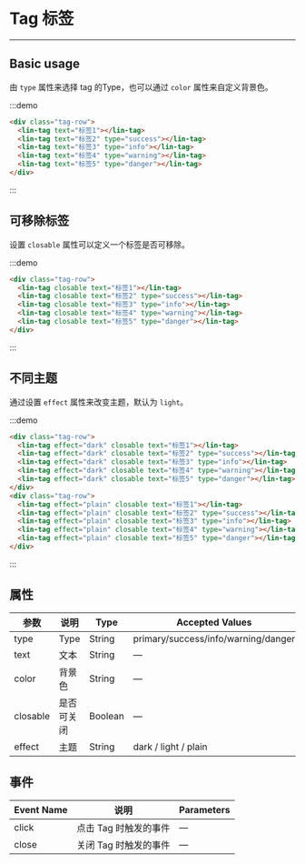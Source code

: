 <style lang="scss" scoped>
.demo-block {
  ::v-deep .lin-tag {
    margin-right: 10px;
  }
}
.tag-row {
  margin-bottom:10px;
  ::v-deep .lin-tag {
    margin-right: 10px;
  }
}
</style>

# Tag 标签

---

## Basic usage

由 `type` 属性来选择 tag 的Type，也可以通过 `color` 属性来自定义背景色。

<div class='demo-block'>
      <lin-tag text="标签1"></lin-tag>
      <lin-tag text="标签2" type="success"></lin-tag>
      <lin-tag text="标签3" type="info"></lin-tag>
      <lin-tag text="标签4" type="warning"></lin-tag>
      <lin-tag text="标签5" type="danger"></lin-tag>
</div>

:::demo

```html
<div class="tag-row">
  <lin-tag text="标签1"></lin-tag>
  <lin-tag text="标签2" type="success"></lin-tag>
  <lin-tag text="标签3" type="info"></lin-tag>
  <lin-tag text="标签4" type="warning"></lin-tag>
  <lin-tag text="标签5" type="danger"></lin-tag>
</div>
```

:::

## 可移除标签

设置 `closable` 属性可以定义一个标签是否可移除。

<div class='demo-block'>
      <lin-tag closable text="标签1"></lin-tag>
      <lin-tag closable text="标签2" type="success"></lin-tag>
      <lin-tag closable text="标签3" type="info"></lin-tag>
      <lin-tag closable text="标签4" type="warning"></lin-tag>
      <lin-tag closable text="标签5" type="danger"></lin-tag>
</div>

:::demo

```html
<div class="tag-row">
  <lin-tag closable text="标签1"></lin-tag>
  <lin-tag closable text="标签2" type="success"></lin-tag>
  <lin-tag closable text="标签3" type="info"></lin-tag>
  <lin-tag closable text="标签4" type="warning"></lin-tag>
  <lin-tag closable text="标签5" type="danger"></lin-tag>
</div>
```

:::

## 不同主题

通过设置 `effect` 属性来改变主题，默认为 `light`。

<div class='demo-block'>
    <div class="tag-row">
      <lin-tag effect="dark" closable text="标签1"></lin-tag>
      <lin-tag effect="dark" closable text="标签2" type="success"></lin-tag>
      <lin-tag effect="dark" closable text="标签3" type="info"></lin-tag>
      <lin-tag effect="dark" closable text="标签4" type="warning"></lin-tag>
      <lin-tag effect="dark" closable text="标签5" type="danger"></lin-tag>
    </div>
    <div class="tag-row">
      <lin-tag effect="plain" closable text="标签1"></lin-tag>
      <lin-tag effect="plain" closable text="标签2" type="success"></lin-tag>
      <lin-tag effect="plain" closable text="标签3" type="info"></lin-tag>
      <lin-tag effect="plain" closable text="标签4" type="warning"></lin-tag>
      <lin-tag effect="plain" closable text="标签5" type="danger"></lin-tag>
    </div>
</div>

:::demo

```html
<div class="tag-row">
  <lin-tag effect="dark" closable text="标签1"></lin-tag>
  <lin-tag effect="dark" closable text="标签2" type="success"></lin-tag>
  <lin-tag effect="dark" closable text="标签3" type="info"></lin-tag>
  <lin-tag effect="dark" closable text="标签4" type="warning"></lin-tag>
  <lin-tag effect="dark" closable text="标签5" type="danger"></lin-tag>
</div>
<div class="tag-row">
  <lin-tag effect="plain" closable text="标签1"></lin-tag>
  <lin-tag effect="plain" closable text="标签2" type="success"></lin-tag>
  <lin-tag effect="plain" closable text="标签3" type="info"></lin-tag>
  <lin-tag effect="plain" closable text="标签4" type="warning"></lin-tag>
  <lin-tag effect="plain" closable text="标签5" type="danger"></lin-tag>
</div>
```

:::

## 属性

| 参数     | 说明       | Type    | Accepted Values                              | Default  |
| -------- | ---------- | ------- | ----------------------------------- | ------- |
| type     | Type       | String  | primary/success/info/warning/danger | primary |
| text     | 文本       | String  | —                                   | —       |
| color    | 背景色     | String  | —                                   | —       |
| closable | 是否可关闭 | Boolean | —                                   | false   |
| effect   | 主题       | String  | dark / light / plain                | light   |

## 事件

| Event Name | 说明                  | Parameters |
| -------- | --------------------- | -------- |
| click    | 点击 Tag 时触发的事件 | —        |
| close    | 关闭 Tag 时触发的事件 | —        |
